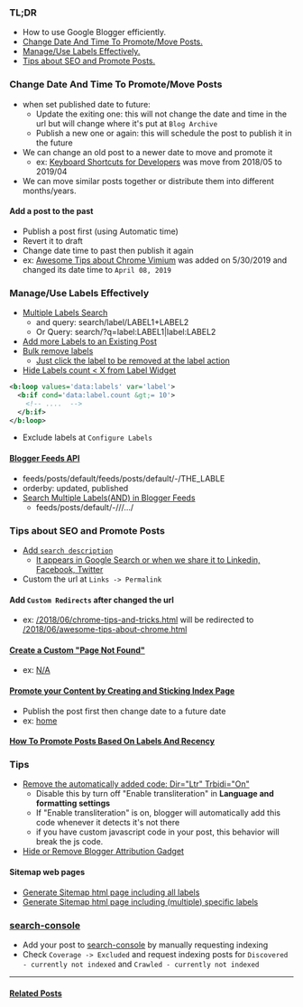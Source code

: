 ### TL;DR
- How to use Google Blogger efficiently.
- [Change Date And Time To Promote/Move Posts.](#change_date_time)
- [Manage/Use Labels Effectively.](#labels)
- [Tips about SEO and Promote Posts.](#seo_tips)

### Change Date And Time To Promote/Move Posts<a name="change_date_time"></a>
- when set published date to future:
  - Update the exiting one: this will not change the date and time in the url but will change where it's put at `Blog Archive`
  - Publish a new one or again: this will schedule the post to publish it in the future
- We can change an old post to a newer date to move and promote it
  - ex: [Keyboard Shortcuts for Developers](https://lifelongprogrammer.blogspot.com/2018/05/keyboard-shortcuts-for-developers.html) was move from 2018/05 to 2019/04
- We can move similar posts together or distribute them into different months/years.

#### Add a post to the past
- Publish a post first (using Automatic time)
- Revert it to draft
- Change date time to past then publish it again
- ex: [Awesome Tips about Chrome Vimium](https://lifelongprogrammer.blogspot.com/2019/04/awesome-tips-about-chrome-vimium.html) was added on 5/30/2019 and changed its date time to `April 08, 2019`

### Manage/Use Labels Effectively<a name="labels"></a>
- [Multiple Labels Search](https://exde601e.blogspot.com/2012/12/search-operators-for-Blogger-labels.html)
  - and query: search/label/LABEL1+LABEL2
  - Or Query: search/?q=label:LABEL1|label:LABEL2
- [Add more Labels to an Existing Post](http://9jaonpointed.blogspot.com/2015/06/how-to-add-more-labels-to-existing-post.html)
- [Bulk remove labels](https://www.makingdifferent.com/how-to-change-remove-labels-at-once-in-blogger/)
  - [Just click the label to be removed at the label action](https://www.youtube.com/watch?v=PfNJRTadzMI)
- [Hide Labels count < X from Label Widget](https://lifelongprogrammer.blogspot.com/2014/05/blogger-hide-labels-of-small-amount-of-posts.html)
```xml
<b:loop values='data:labels' var='label'>
  <b:if cond='data:label.count &gt;= 10'>
    <!-- ....  -->
  </b:if>
</b:loop>
```
- Exclude labels at `Configure Labels`

#### [Blogger Feeds API](https://www.exeideas.com/2016/02/parameters-in-blogspot-feed.html)
- feeds/posts/default/feeds/posts/default/-/THE_LABLE
- orderby: updated, published
- [Search Multiple Labels(AND) in Blogger Feeds](http://waltz.blogspot.com/2007/07/search-multiple-labels-in-blogger-feeds.html)
  - feeds/posts/default/-/<label1>/<label2>/.../<labelN>

### Tips about SEO and Promote Posts<a name="seo_tips"></a>
- [Add `search description`](https://makingamark.blogspot.com/2012/05/how-to-create-search-description-for.html)
  - [It appears in Google Search or when we share it to Linkedin, Facebook, Twitter](https://www.techprevue.com/post-search-description-blogger-seo/)
- Custom the url at `Links -> Permalink`

#### Add `Custom Redirects` after changed the url
- ex: [/2018/06/chrome-tips-and-tricks.html](https://lifelongprogrammer.blogspot.com/2018/06/chrome-tips-and-tricks.html) will be redirected to [/2018/06/awesome-tips-about-chrome.html](https://lifelongprogrammer.blogspot.com/2018/06/awesome-tips-about-chrome.html)

#### [Create a Custom "Page Not Found"](https://lifelongprogrammer.blogspot.com/2019/05/how-to-promote-your-content-by-creating-sticking-index-page-in-blogger.html#page_not_found)
- ex: [N/A](https://lifelongprogrammer.blogspot.com/na)

#### [Promote your Content by Creating and Sticking Index Page](https://lifelongprogrammer.blogspot.com/2019/05/how-to-promote-your-content-by-creating-sticking-index-page-in-blogger.html)
- Publish the post first then change date to a future date
- ex: [home](http://lifelongprogrammer.blogspot.com/2019/05/home.html)

#### [How To Promote Posts Based On Labels And Recency](https://lifelongprogrammer.blogspot.com/2019/03/how-to-promote-posts-based-on-label-and-recency-in-blogger.html)

### Tips
- [Remove the automatically added code: Dir="Ltr" Trbidi="On"](https://www.howbloggerz.com/2016/07/remove-ltr-trbidi-code-from-blogger-posts.html)
  - Disable this by turn off "Enable transliteration" in **Language and formatting settings**
  - If "Enable transliteration" is on, blogger will automatically add this code whenever it detects it's not there
  - if you have custom javascript code in your post, this behavior will break the js code.
- [Hide or Remove Blogger Attribution Gadget](https://ultimatebloggerguide.blogspot.com/2016/06/remove-powered-by-blogger-attribution-widget.html)

#### Sitemap web pages
- [Generate Sitemap html page including all labels](https://www.howbloggerz.com/2017/03/generate-html-sitemap-page-blogger.html)
- [Generate Sitemap html page including (multiple) specific labels](https://mybloggeraide.blogspot.com/2017/07/create-html-sitemap-for-specific-label.html)

### [search-console](search.google.com/search-console)
- Add your post to [search-console](search.google.com/search-console) by manually requesting indexing
- Check `Coverage -> Excluded` and request indexing posts for `Discovered - currently not indexed` and `Crawled - currently not indexed`

<!-- ### Advanced
#### XML Code -->

---
#### [Related Posts](https://lifelongprogrammer.blogspot.com/search/label/Blogger)<a name="related"></a>
<script src="https://lifelongprogrammer.blogspot.com/feeds/posts/default/-/Blogger?orderby=updated&amp;alt=json-in-script&amp;callback=weightedRandomRelatedPosts&amp;max-results=20"></script> 
